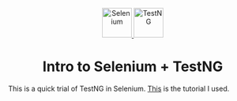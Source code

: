 <p align="center">
  <a href="https://www.selenium.dev/">
    <img alt="Selenium" src="https://www.selenium.dev/images/selenium_logo_large.png" width="60" />
  </a>
  <a href="https://testng.org/doc/">
    <img alt="TestNG" src="https://testng.org/doc/pics/book-cover.jpg" width="60" />
  </a>
</p>
<h1 align="center">
  Intro to Selenium + TestNG
</h1>

This is a quick trial of TestNG in Selenium. [This](https://www.guru99.com/selenium-tutorial.html) is the tutorial I used.